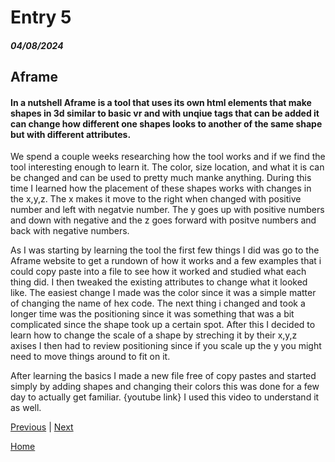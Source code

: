 # Entry 5
##### 04/08/2024
## Aframe
#### In a nutshell Aframe is a tool that uses its own html elements that make shapes in 3d similar to basic vr and with unqiue tags that can be added it can change how different one shapes looks to another of the same shape but with different attributes.

We spend a couple weeks researching how the tool works and if we find the tool interesting enough to learn it. The color, size location, and what it is can be changed and can be used to pretty much manke anything. During this time I learned how the placement of these shapes works with changes in the x,y,z. The x makes it move to the right when changed with positive number and left with negatvie number. The y goes up with positive numbers and down with negative and the z goes forward with positve numbers and back with negative numbers.

As I was starting by learning the tool the first few things I did was go to the Aframe website to get a rundown of how it works and a few examples that i could copy paste into a file to see how it worked and studied what each thing did. I then tweaked the existing attributes to change what it looked like. The easiest change I made was the color since it was a simple matter of changing the name of hex code. The next thing i changed and took a longer time was the positioning since it was something that was a bit complicated since the shape took up a certain spot. After this I decided to learn how to change the scale of a shape by streching it by their x,y,z axises I then had to review positioning since if you scale up the y you might need to move things around to fit on it.

After learning the basics I made a new file free of copy pastes and started simply by adding shapes and changing their colors this was done for a few day to actually get familiar. {youtube link} I used this video to understand it as well. 


[Previous](entry04.md) | [Next](entry06.md)

[Home](../README.md)
